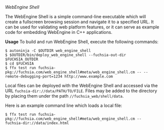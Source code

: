 *WebEngine Shell*

The WebEngine Shell is a simple command-line executable which will create a
fullscreen browsing session and navigate it to a specified URL. It can be used
for validating web platform features, or it can serve as example code for
embedding WebEngine in C++ applications.

**Usage**
To build and run WebEngine Shell, execute the following commands:

```
$ autoninja -C $OUTDIR web_engine_shell
$ $OUTDIR/bin/deploy_web_engine_shell --fuchsia-out-dir $FUCHSIA_OUTDIR
$ cd $FUCHSIA
$ ffx test run fuchsia-pkg://fuchsia.com/web_engine_shell#meta/web_engine_shell.cm -- --remote-debugging-port=1234 http://www.example.com
```

Local files can be deployed with the WebEngine Shell and accessed via the
URL `fuchsia-dir://data/PATH/TO/FILE`. Files may be added to the directory
by placing them under the path `//fuchsia_web/shell/data`.

Here is an example command line which loads a local file:
```
$ ffx test run fuchsia-pkg://fuchsia.com/web_engine_shell#meta/web_engine_shell.cm -- fuchsia-dir://data/index.html
```
